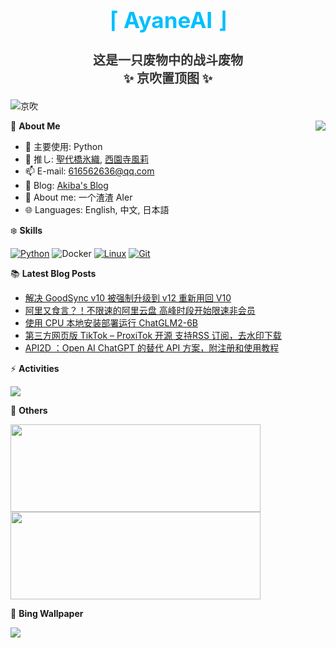 <div align="center">
  <h1 style="color:#00BFFF;font-size:35px">⌈ AyaneAI ⌋</h1>
  <h3 style="color:#333333;font-size:20px">这是一只废物中的战斗废物<br>✨ 京吹置顶图 ✨</h3>
</div>

![京吹](https://raw.githubusercontent.com/azmiao/azmiao/main/header_img.png)

<a href="https://github.com/AyaneAI">
  <img align="right" src="https://github-readme-stats.vercel.app/api?username=AyaneAI&theme=buefy&show_icons=true&count_private=true" />
</a>

🍓 **About Me**

- 🔭 主要使用: Python
- 🌱 推し: [聖代橋氷織](https://mzh.moegirl.org.cn/zh-hans/%E5%9C%A3%E4%BB%A3%E6%A1%A5%E5%86%B0%E7%BB%87), [西園寺風莉](https://mzh.moegirl.org.cn/%E8%A5%BF%E5%9B%AD%E5%AF%BA%E9%A3%8E%E8%8E%89)
- 📫 E-mail: 616562636@qq.com
- 🍨 Blog: [Akiba's Blog](https://blog.anzu.link)
- 👯 About me: 一个渣渣 AIer
- 🌐 Languages: English, 中文, 日本語

❄️ **Skills**

[![Python](https://img.shields.io/badge/-Python-3776AB?style=flat-square&logo=python&logoColor=ffffff)](https://www.python.org/)
![Docker](https://img.shields.io/badge/Docker-2496ED?style=flat-square&logo=docker&logoColor=ffffff)
[![Linux](https://img.shields.io/badge/-Linux-333333?style=flat-square&logo=linux&logoColor=white)](https://www.linuxfoundation.org/)
[![Git](https://img.shields.io/badge/-Git-f05032?style=flat-square&logo=git&logoColor=white)](https://git-scm.com/)

📚 **Latest Blog Posts**

<!-- BLOG-POST-LIST:START -->
- [解决 GoodSync v10 被强制升级到 v12 重新用回 V10](https://www.tjsky.net/tutorial/721?pk_campaign=feed&pk_kwd=%25e8%25a7%25a3%25e5%2586%25b3-goodsync-v10-%25e8%25a2%25ab%25e5%25bc%25ba%25e5%2588%25b6%25e5%258d%2587%25e7%25ba%25a7%25e5%2588%25b0-v12-%25e9%2587%258d%25e6%2596%25b0%25e7%2594%25a8%25e5%259b%259e-v10)
- [阿里又食言？！不限速的阿里云盘 高峰时段开始限速非会员](https://www.tjsky.net/natter/716?pk_campaign=feed&pk_kwd=%25e9%2598%25bf%25e9%2587%258c%25e5%258f%2588%25e9%25a3%259f%25e8%25a8%2580%25ef%25bc%259f%25ef%25bc%2581%25e4%25b8%258d%25e9%2599%2590%25e9%2580%259f%25e7%259a%2584%25e9%2598%25bf%25e9%2587%258c%25e4%25ba%2591%25e7%259b%2598-%25e9%25ab%2598%25e5%25b3%25b0%25e6%2597%25b6%25e6%25ae%25b5%25e5%25bc%2580%25e5%25a7%258b%25e9%2599%2590)
- [使用 CPU 本地安装部署运行 ChatGLM2-6B](https://www.tjsky.net/tutorial/701?pk_campaign=feed&pk_kwd=%25e4%25bd%25bf%25e7%2594%25a8-cpu-%25e6%259c%25ac%25e5%259c%25b0%25e5%25ae%2589%25e8%25a3%2585%25e9%2583%25a8%25e7%25bd%25b2%25e8%25bf%2590%25e8%25a1%258c-chatglm2-6b)
- [第三方网页版 TikTok – ProxiTok 开源 支持RSS 订阅，去水印下载](https://www.tjsky.net/best-software/694?pk_campaign=feed&pk_kwd=%25e7%25ac%25ac%25e4%25b8%2589%25e6%2596%25b9%25e7%25bd%2591%25e9%25a1%25b5%25e7%2589%2588-tiktok-proxitok-%25e5%25bc%2580%25e6%25ba%2590-%25e6%2594%25af%25e6%258c%2581rss-%25e8%25ae%25a2%25e9%2598%2585%25ef%25bc%258c%25e5%258e%25bb%25e6%25b0%25b4%25e5%258d%25b0%25e4%25b8%258b%25e8%25bd%25bd)
- [API2D ：Open AI ChatGPT 的替代 API 方案，附注册和使用教程](https://www.tjsky.net/ai/690?pk_campaign=feed&pk_kwd=api2d-%25ef%25bc%259aopen-ai-chatgpt-%25e7%259a%2584%25e6%259b%25bf%25e4%25bb%25a3-api-%25e6%2596%25b9%25e6%25a1%2588%25ef%25bc%258c%25e9%2599%2584%25e6%25b3%25a8%25e5%2586%258c%25e5%2592%258c%25e4%25bd%25bf%25e7%2594%25a8%25e6%2595%2599%25e7%25a8%258b)
<!-- BLOG-POST-LIST:END -->

⚡️ **Activities**

<a href="https://github.com/AyaneAI/GPUMonitor">
  <img src="https://github-readme-stats.vercel.app/api/pin/?username=AyaneAI&repo=GPUMonitor&bg_color=30,a6c0fe,f68084&title_color=fff&text_color=fff" />
</a>

🎄 **Others**

<a href="https://github.com/AyaneAI">
  <img width="400" height="140" src="https://card.yuy1n.io/card/76561198344110725/gradient3,en,badge,group">
</a>

<a href="https://github.com/AyaneAI">
  <img width="400" height="140" src="https://github-readme-stats.vercel.app/api/top-langs/?username=AyaneAI&layout=compact&bg_color=30,a6c0fe,f68084&title_color=fff&text_color=fff">
</a>

🗻 **Bing Wallpaper**

<!-- BING-WALLPAPER:START -->
<img src="https://www.bing.com/th?id=OHR.ZebraCousins_EN-US1951215229_1920x1080.jpg&rf=LaDigue_1920x1080.jpg&pid=hp">
<!-- BING-WALLPAPER:END -->

